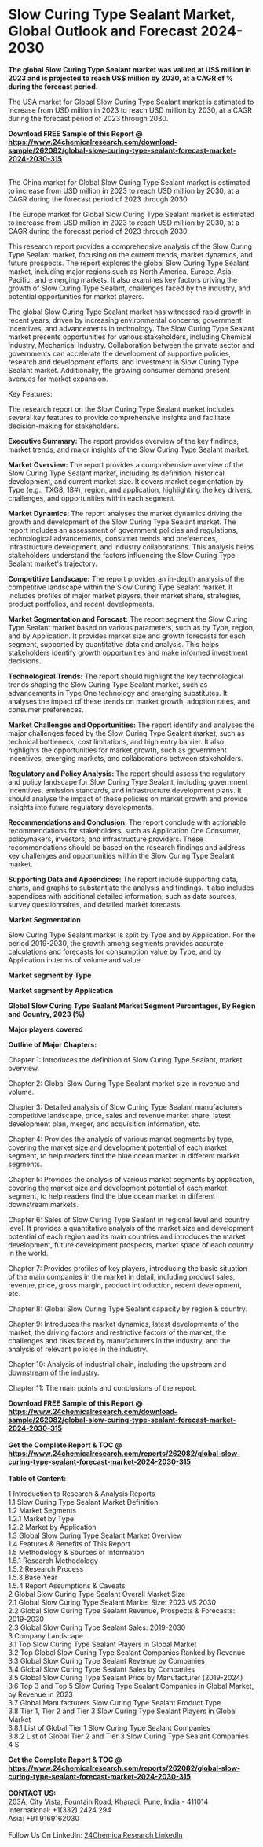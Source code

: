 <h1>Slow Curing Type Sealant Market, Global Outlook and Forecast 2024-2030</h1><p><strong>The global Slow Curing Type Sealant market was valued at US$ million in 2023 and is projected to reach US$ million by 2030, at a CAGR of % during the forecast period.</strong></p><p>
</p><p>The USA market for Global Slow Curing Type Sealant market is estimated to increase from USD million in 2023 to reach USD million by 2030, at a CAGR during the forecast period of 2023 through 2030.</p><div><b>Download FREE Sample of this Report @ 
            <a href="https://www.24chemicalresearch.com/download-sample/262082/global-slow-curing-type-sealant-forecast-market-2024-2030-315">
            https://www.24chemicalresearch.com/download-sample/262082/global-slow-curing-type-sealant-forecast-market-2024-2030-315</a></b></div><br><p>
</p><p>The China market for Global Slow Curing Type Sealant market is estimated to increase from USD million in 2023 to reach USD million by 2030, at a CAGR during the forecast period of 2023 through 2030.</p><p>
</p><p>The Europe market for Global Slow Curing Type Sealant market is estimated to increase from USD million in 2023 to reach USD million by 2030, at a CAGR during the forecast period of 2023 through 2030.</p><p>
</p><p>This research report provides a comprehensive analysis of the Slow Curing Type Sealant market, focusing on the current trends, market dynamics, and future prospects. The report explores the global Slow Curing Type Sealant market, including major regions such as North America, Europe, Asia-Pacific, and emerging markets. It also examines key factors driving the growth of Slow Curing Type Sealant, challenges faced by the industry, and potential opportunities for market players.</p><p>
</p><p>The global Slow Curing Type Sealant market has witnessed rapid growth in recent years, driven by increasing environmental concerns, government incentives, and advancements in technology. The Slow Curing Type Sealant market presents opportunities for various stakeholders, including Chemical Industry, Mechanical Industry. Collaboration between the private sector and governments can accelerate the development of supportive policies, research and development efforts, and investment in Slow Curing Type Sealant market. Additionally, the growing consumer demand present avenues for market expansion.</p><p>
Key Features:</p><p>
The research report on the Slow Curing Type Sealant market includes several key features to provide comprehensive insights and facilitate decision-making for stakeholders.</p><p>
<strong>Executive Summary: </strong>The report provides overview of the key findings, market trends, and major insights of the Slow Curing Type Sealant market.</p><p>
<strong>Market Overview: </strong>The report provides a comprehensive overview of the Slow Curing Type Sealant market, including its definition, historical development, and current market size. It covers market segmentation by Type (e.g., TXG8, 18#), region, and application, highlighting the key drivers, challenges, and opportunities within each segment.</p><p>
<strong>Market Dynamics: </strong>The report analyses the market dynamics driving the growth and development of the Slow Curing Type Sealant market. The report includes an assessment of government policies and regulations, technological advancements, consumer trends and preferences, infrastructure development, and industry collaborations. This analysis helps stakeholders understand the factors influencing the Slow Curing Type Sealant market's trajectory.</p><p>
<strong>Competitive Landscape:</strong> The report provides an in-depth analysis of the competitive landscape within the Slow Curing Type Sealant market. It includes profiles of major market players, their market share, strategies, product portfolios, and recent developments.</p><p>
<strong>Market Segmentation and Forecast:</strong> The report segment the Slow Curing Type Sealant market based on various parameters, such as by Type, region, and by Application. It provides market size and growth forecasts for each segment, supported by quantitative data and analysis. This helps stakeholders identify growth opportunities and make informed investment decisions.</p><p>
<strong>Technological Trends:</strong> The report should highlight the key technological trends shaping the Slow Curing Type Sealant market, such as advancements in Type One technology and emerging substitutes. It analyses the impact of these trends on market growth, adoption rates, and consumer preferences.</p><p>
<strong>Market Challenges and Opportunities: </strong>The report identify and analyses the major challenges faced by the Slow Curing Type Sealant market, such as technical bottleneck, cost limitations, and high entry barrier. It also highlights the opportunities for market growth, such as government incentives, emerging markets, and collaborations between stakeholders.</p><p>
<strong>Regulatory and Policy Analysis: </strong>The report should assess the regulatory and policy landscape for Slow Curing Type Sealant, including government incentives, emission standards, and infrastructure development plans. It should analyse the impact of these policies on market growth and provide insights into future regulatory developments.</p><p>
<strong>Recommendations and Conclusion: </strong>The report conclude with actionable recommendations for stakeholders, such as Application One Consumer, policymakers, investors, and infrastructure providers. These recommendations should be based on the research findings and address key challenges and opportunities within the Slow Curing Type Sealant market.</p><p>
<strong>Supporting Data and Appendices: </strong>The report include supporting data, charts, and graphs to substantiate the analysis and findings. It also includes appendices with additional detailed information, such as data sources, survey questionnaires, and detailed market forecasts.</p><p>
<strong>Market Segmentation</strong></p><p>
Slow Curing Type Sealant market is split by Type and by Application. For the period 2019-2030, the growth among segments provides accurate calculations and forecasts for consumption value by Type, and by Application in terms of volume and value.</p><p>
</p><p></p><p>
<strong>Market segment by Type</strong></p><p>
</p><p>
</p><p><strong>Market segment by Application</strong></p><p>
</p><p>
</p><p><strong>Global Slow Curing Type Sealant Market Segment Percentages, By Region and Country, 2023 (%)</strong></p><p>
</p><p>
</p><p><strong>Major players covered</strong></p><p>
</p><p>
</p><p><strong>Outline of Major Chapters:</strong></p><p>
Chapter 1: Introduces the definition of Slow Curing Type Sealant, market overview.</p><p>
Chapter 2: Global Slow Curing Type Sealant market size in revenue and volume.</p><p>
Chapter 3: Detailed analysis of Slow Curing Type Sealant manufacturers competitive landscape, price, sales and revenue market share, latest development plan, merger, and acquisition information, etc.</p><p>
Chapter 4: Provides the analysis of various market segments by type, covering the market size and development potential of each market segment, to help readers find the blue ocean market in different market segments.</p><p>
Chapter 5: Provides the analysis of various market segments by application, covering the market size and development potential of each market segment, to help readers find the blue ocean market in different downstream markets.</p><p>
Chapter 6: Sales of Slow Curing Type Sealant in regional level and country level. It provides a quantitative analysis of the market size and development potential of each region and its main countries and introduces the market development, future development prospects, market space of each country in the world.</p><p>
Chapter 7: Provides profiles of key players, introducing the basic situation of the main companies in the market in detail, including product sales, revenue, price, gross margin, product introduction, recent development, etc.</p><p>
Chapter 8: Global Slow Curing Type Sealant capacity by region &amp; country.</p><p>
Chapter 9: Introduces the market dynamics, latest developments of the market, the driving factors and restrictive factors of the market, the challenges and risks faced by manufacturers in the industry, and the analysis of relevant policies in the industry.</p><p>
Chapter 10: Analysis of industrial chain, including the upstream and downstream of the industry.</p><p>
Chapter 11: The main points and conclusions of the report.</p><div><b>Download FREE Sample of this Report @ 
            <a href="https://www.24chemicalresearch.com/download-sample/262082/global-slow-curing-type-sealant-forecast-market-2024-2030-315">
            https://www.24chemicalresearch.com/download-sample/262082/global-slow-curing-type-sealant-forecast-market-2024-2030-315</a></b></div><br><div><b>Get the Complete Report & TOC @ 
            <a href="https://www.24chemicalresearch.com/reports/262082/global-slow-curing-type-sealant-forecast-market-2024-2030-315">
            https://www.24chemicalresearch.com/reports/262082/global-slow-curing-type-sealant-forecast-market-2024-2030-315</a></b></div><br>
            <b>Table of Content:</b><p>1 Introduction to Research & Analysis Reports<br />
    1.1 Slow Curing Type Sealant Market Definition<br />
    1.2 Market Segments<br />
        1.2.1 Market by Type<br />
        1.2.2 Market by Application<br />
    1.3 Global Slow Curing Type Sealant Market Overview<br />
    1.4 Features & Benefits of This Report<br />
    1.5 Methodology & Sources of Information<br />
        1.5.1 Research Methodology<br />
        1.5.2 Research Process<br />
        1.5.3 Base Year<br />
        1.5.4 Report Assumptions & Caveats<br />
2 Global Slow Curing Type Sealant Overall Market Size<br />
    2.1 Global Slow Curing Type Sealant Market Size: 2023 VS 2030<br />
    2.2 Global Slow Curing Type Sealant Revenue, Prospects & Forecasts: 2019-2030<br />
    2.3 Global Slow Curing Type Sealant Sales: 2019-2030<br />
3 Company Landscape<br />
    3.1 Top Slow Curing Type Sealant Players in Global Market<br />
    3.2 Top Global Slow Curing Type Sealant Companies Ranked by Revenue<br />
    3.3 Global Slow Curing Type Sealant Revenue by Companies<br />
    3.4 Global Slow Curing Type Sealant Sales by Companies<br />
    3.5 Global Slow Curing Type Sealant Price by Manufacturer (2019-2024)<br />
    3.6 Top 3 and Top 5 Slow Curing Type Sealant Companies in Global Market, by Revenue in 2023<br />
    3.7 Global Manufacturers Slow Curing Type Sealant Product Type<br />
    3.8 Tier 1, Tier 2 and Tier 3 Slow Curing Type Sealant Players in Global Market<br />
        3.8.1 List of Global Tier 1 Slow Curing Type Sealant Companies<br />
        3.8.2 List of Global Tier 2 and Tier 3 Slow Curing Type Sealant Companies<br />
4 S</p><div><b>Get the Complete Report & TOC @ 
            <a href="https://www.24chemicalresearch.com/reports/262082/global-slow-curing-type-sealant-forecast-market-2024-2030-315">
            https://www.24chemicalresearch.com/reports/262082/global-slow-curing-type-sealant-forecast-market-2024-2030-315</a></b></div><br><b>CONTACT US:</b><br>
            203A, City Vista, Fountain Road, Kharadi, Pune, India - 411014<br>
            International: +1(332) 2424 294<br>
            Asia: +91 9169162030 <br><br>
            Follow Us On LinkedIn: <a href="https://www.linkedin.com/company/24chemicalresearch/">24ChemicalResearch LinkedIn</a>